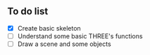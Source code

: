 ## To do list
- [x] Create basic skeleton
- [ ] Understand some basic THREE's functions
- [ ] Draw a scene and some objects